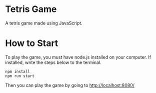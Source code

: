 # Tetris Game
A tetris game made using JavaScript.

# How to Start

To play the game, you must have node.js installed on your computer. If installed, write the steps below to the terminal.

```
npm install
npm run start
```

Then you can play the game by going to [http://localhost:8080/](http://localhost:8080/)
